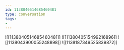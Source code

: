 ```yaml
---
id: 1138040514685460481
type: conversation
tags:
- 
---
```

![[1138040514685460481]]
![[1138040515499216896]]
![[1138043900055248898]]
![[1138187349525839872]]

